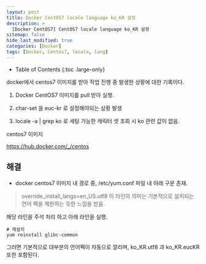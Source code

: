 ```yaml
---
layout: post
title: Docker CentOS7 locale language ko_KR 설정
description: >
  [Docker CentOS7] CentOS7 locale language ko_KR 설정
sitemap: false
hide_last_modified: true
categories: [Docker]
tags: [Docker, Centos7, locale, lang]
---
```


- Table of Contents
{:toc .large-only}

docker에서 centos7 이미지를 받아 작업 진행 중 발생한 상황에 대한 기록이다.

1. Docker CentOS7 이미지를 pull 받아 실행.

2. char-set 을 euc-kr 로 설정해야되는 상황 발생

3. locale -a | grep ko 로 세팅 가능한 캐릭터 셋 조회 시 ko 관련 값이 없음.

centos7 이미지

https://hub.docker.com/_/centos

## 해결

- docker centos7 이미지 내 경로 중, /etc/yum.conf 파일 내 아래 구문 존재.

> override_install_langs=en_US.utf8
> 이 라인의 의미는 기본적으로 설치되는 언어 팩을 제한하는 듯한 느낌을 받음.

해당 라인을 주석 처리 하고 아래 라인을 실행.

```
# 재설치
yum reinstall glibc-common
```

그러면 기본적으로 대부분의 언어팩이 자동으로 깔리며, ko_KR.utf8 과 ko_KR.eucKR 또한 포함된다.
